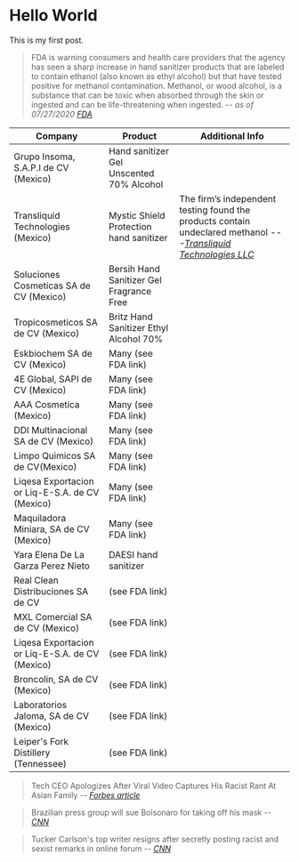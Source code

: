 # Hello World

This is my first post.


> FDA is warning consumers and health care providers that the agency has seen a sharp increase in hand sanitizer products that are labeled to contain ethanol (also known as ethyl alcohol) but that have tested positive for methanol contamination. Methanol, or wood alcohol, is a substance that can be toxic when absorbed through the skin or ingested and can be life-threatening when ingested.
> -- <cite>as of 07/27/2020 [FDA][1]</cite>

|Company|Product|Additional Info|
|-----|-----|-----|
|Grupo Insoma, S.A.P.I de CV (Mexico)|Hand sanitizer Gel Unscented 70% Alcohol|
|Transliquid Technologies (Mexico)|Mystic Shield Protection hand sanitizer|The firm’s independent testing found the products contain undeclared methanol --<cite>-[Transliquid Technologies LLC][2]</cite>|
|Soluciones Cosmeticas SA de CV (Mexico)|Bersih Hand Sanitizer Gel Fragrance Free|
|Tropicosmeticos SA de CV (Mexico)|Britz Hand Sanitizer Ethyl Alcohol 70%|
|Eskbiochem SA de CV (Mexico)|Many (see FDA link)|
|4E Global, SAPI de CV (Mexico)|Many (see FDA link)|
|AAA Cosmetica (Mexico)|Many (see FDA link)|
|DDI Multinacional SA de CV (Mexico)|Many (see FDA link)|
|Limpo Quimicos SA de CV(Mexico)|Many (see FDA link)|
|Liqesa Exportacion or Liq-E-S.A. de CV (Mexico)|Many (see FDA link)|
|Maquiladora Miniara, SA de CV (Mexico)|Many (see FDA link)|
|Yara Elena De La Garza Perez Nieto|DAESI hand sanitizer|
|Real Clean Distribuciones SA de CV|(see FDA link)|
|MXL Comercial SA de CV (Mexico)|(see FDA link)|
|Liqesa Exportacion or Liq-E-S.A. de CV (Mexico)|(see FDA link)|
|Broncolin, SA de CV (Mexico)|(see FDA link)|
|Laboratorios Jaloma, SA de CV (Mexico)|(see FDA link)|
|Leiper's Fork Distillery (Tennessee)|(see FDA link)|

> Tech CEO Apologizes After Viral Video Captures His Racist Rant At Asian Family
> -- <cite>[Forbes article][3]</cite>

> Brazilian press group will sue Bolsonaro for taking off his mask
> -- <cite>[CNN][4]</cite>

> Tucker Carlson's top writer resigns after secretly posting racist and sexist remarks in online forum
> -- <cite>[CNN][5]</cite>

[1]: https://www.fda.gov/drugs/drug-safety-and-availability/fda-updates-hand-sanitizers-methanol
[2]: https://www.businesswire.com/news/home/20200702005613/en/
[3]: https://www.forbes.com/sites/rachelsandler/2020/07/07/tech-ceo-apologizes-after-viral-video-captures-his-racist-rant-at-asian-family/#763ababe7d5a
[4]: https://www.cnn.com/2020/07/08/americas/brazil-bolsonaro-press-covid-19-intl/index.html
[5]: https://www.cnn.com/2020/07/10/media/tucker-carlson-writer-blake-neff/index.html

